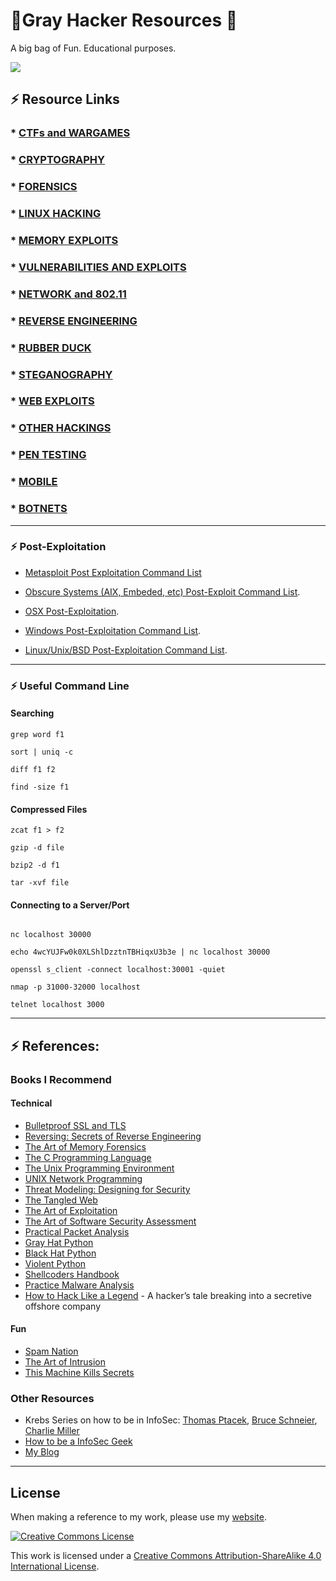 # 👾Gray Hacker Resources 👾

A big bag of Fun. Educational purposes.

![](DJI_0062.jpg)


## ⚡️ Resource Links

### * [CTFs and WARGAMES](https://github.com/bt3gl/My-Gray-Hacker-Resources/tree/master/CTFs_and_WarGames)
### * [CRYPTOGRAPHY](https://github.com/bt3gl/My-Gray-Hacker-Resources/tree/master/Cryptography)
### * [FORENSICS](https://github.com/bt3gl/My-Gray-Hacker-Resources/tree/master/Forensics)
### * [LINUX HACKING](https://github.com/bt3gl/My-Gray-Hacker-Resources/tree/master/Linux_Hacking)
### * [MEMORY EXPLOITS](https://github.com/bt3gl/My-Gray-Hacker-Resources/tree/master/Memory_Exploits)
### * [VULNERABILITIES AND EXPLOITS](https://github.com/bt3gl/My-Gray-Hacker-Resources/tree/master/Vulnerabilities_and_Exploits)
### * [NETWORK and 802.11](https://github.com/bt3gl/My-Gray-Hacker-Resources/tree/master/Network_and_802.11)
### * [REVERSE ENGINEERING](https://github.com/bt3gl/My-Gray-Hacker-Resources/tree/master/Reverse_Engineering)
### * [RUBBER DUCK](https://github.com/bt3gl/My-Gray-Hacker-Resources/tree/master/Rubber_Duck)
### * [STEGANOGRAPHY](https://github.com/bt3gl/My-Gray-Hacker-Resources/tree/master/Steganography)
### * [WEB EXPLOITS](https://github.com/bt3gl/My-Gray-Hacker-Resources/tree/master/Web_Security)
### * [OTHER HACKINGS](https://github.com/bt3gl/My-Gray-Hacker-Resources/tree/master/Other_Hackings)
### * [PEN TESTING](https://github.com/bt3gl/My-Gray-Hacker-Resources/tree/master/Pen_Testing)
### * [MOBILE](https://github.com/bt3gl/My-Gray-Hacker-Resources/tree/master/Mobile)
### * [BOTNETS](https://github.com/bt3gl/My-Gray-Hacker-Resources/tree/master/Botnets)

----

### ⚡️ Post-Exploitation

* [Metasploit Post Exploitation Command List](https://docs.google.com/document/d/1ZrDJMQkrp_YbU_9Ni9wMNF2m3nIPEA_kekqqqA2Ywto/edit)

* [Obscure Systems (AIX, Embeded, etc) Post-Exploit Command List](https://docs.google.com/document/d/1CIs6O1kMR-bXAT80U6Jficsqm0yR5dKUfUQgwiIKzgc/edit).

* [OSX Post-Exploitation](https://docs.google.com/document/d/10AUm_zUdAQGgoHNo_eS0SO1K-24VVYnulUD2x3rJD3k/edit?hl=en_US).

* [Windows Post-Exploitation Command List](https://docs.google.com/document/d/1U10isynOpQtrIK6ChuReu-K1WHTJm4fgG3joiuz43rw/edit?hl=en_US).

* [Linux/Unix/BSD Post-Exploitation Command List](https://docs.google.com/document/d/1ObQB6hmVvRPCgPTRZM5NMH034VDM-1N-EWPRz2770K4/edit?hl=en_US).

----

### ⚡️ Useful Command Line

#### Searching


```
grep word f1

sort | uniq -c

diff f1 f2

find -size f1
```




#### Compressed Files


```
zcat f1 > f2

gzip -d file

bzip2 -d f1

tar -xvf file
```



#### Connecting to a Server/Port

```

nc localhost 30000

echo 4wcYUJFw0k0XLShlDzztnTBHiqxU3b3e | nc localhost 30000

openssl s_client -connect localhost:30001 -quiet

nmap -p 31000-32000 localhost

telnet localhost 3000
```


----

## ⚡️ References:

### Books I Recommend

#### Technical
- [Bulletproof SSL and TLS](http://www.amazon.com/gp/product/1907117040?psc=1&redirect=true&ref_=oh_aui_detailpage_o06_s00)
- [Reversing: Secrets of Reverse Engineering](http://www.amazon.com/Reversing-Secrets-Engineering-Eldad-Eilam/dp/0764574817)
- [The Art of Memory Forensics](http://www.amazon.com/gp/product/1118825098?psc=1&redirect=true&ref_=oh_aui_search_detailpage)
- [The C Programming Language](http://www.amazon.com/gp/product/0131103628?psc=1&redirect=true&ref_=oh_aui_search_detailpage)
- [The Unix Programming Environment](http://www.amazon.com/gp/product/013937681X?psc=1&redirect=true&ref_=oh_aui_search_detailpage)
- [UNIX Network Programming](http://www.amazon.com/gp/product/0139498761?psc=1&redirect=true&ref_=oh_aui_search_detailpage)
- [Threat Modeling: Designing for Security](http://www.amazon.com/Threat-Modeling-Designing-Adam-Shostack/dp/1118809998)
- [The Tangled Web](http://www.amazon.com/The-Tangled-Web-Securing-Applications/dp/1593273886)
- [The Art of Exploitation](http://www.amazon.com/Hacking-The-Art-Exploitation-Edition/dp/1593271441)
- [The Art of Software Security Assessment](http://www.amazon.com/The-Software-Security-Assessment-Vulnerabilities/dp/0321444426)
- [Practical Packet Analysis](http://www.nostarch.com/packet2.htm)
- [Gray Hat Python](http://www.amazon.com/Gray-Hat-Python-Programming-Engineers/dp/1593271921)
- [Black Hat Python](http://www.nostarch.com/blackhatpython)
- [Violent Python](http://www.amazon.com/Violent-Python-Cookbook-Penetration-Engineers/dp/1597499579)
- [Shellcoders Handbook](www.amazon.com/The-Shellcoders-Handbook-Discovering-Exploiting/dp/047008023X)
- [Practice Malware Analysis](https://www.nostarch.com/malware)  
- [How to Hack Like a Legend](https://amzn.to/2uWh1Up) - A hacker’s tale breaking into a secretive offshore company   

#### Fun

- [Spam Nation](http://www.amazon.com/Spam-Nation-Organized-Cybercrime-Epidemic/dp/1492603236/ref=tmm_pap_swatch_0?_encoding=UTF8&sr=&qid=)
- [The Art of Intrusion](http://www.amazon.com/The-Art-Intrusion-Intruders-Deceivers/dp/0471782661http://www.amazon.com/The-Art-Intrusion-Intruders-Deceivers/dp/0471782661)
- [This Machine Kills Secrets](http://www.amazon.com/This-Machine-Kills-Secrets-Whistleblowers/dp/0142180491/ref=sr_1_1?s=books&ie=UTF8&qid=1436039456&sr=1-1&keywords=this+Machine+Kills+Secrets)

### Other Resources

- Krebs Series on how to be in InfoSec: [Thomas Ptacek](http://krebsonsecurity.com/2012/06/how-to-break-into-security-ptacek-edition/#more-15594), [Bruce Schneier](http://krebsonsecurity.com/2012/07/how-to-break-into-security-schneier-edition/#more-15592), [Charlie Miller](http://krebsonsecurity.com/category/how-to-break-into-security/)
- [How to be a InfoSec Geek](http://www.primalsecurity.net/how-to-be-an-infosec-geek/)
- [My Blog](http://bt3gl.github.io/index.html)



----


## License

When making a reference to my work, please use my [website](http://bt3gl.github.io/index.html).

<a rel="license" href="http://creativecommons.org/licenses/by-sa/4.0/"><img alt="Creative Commons License" style="border-width:0" src="http://i.creativecommons.org/l/by-sa/4.0/88x31.png" /></a><br />

This work is licensed under a [Creative Commons Attribution-ShareAlike 4.0 International License](http://creativecommons.org/licenses/by-sa/4.0/).

